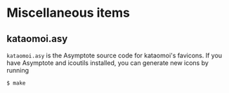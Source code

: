 # Miscellaneous items

## kataomoi.asy

`kataomoi.asy` is the Asymptote source code for kataomoi's favicons.
If you have Asymptote and icoutils installed, you can generate new
icons by running

    $ make

